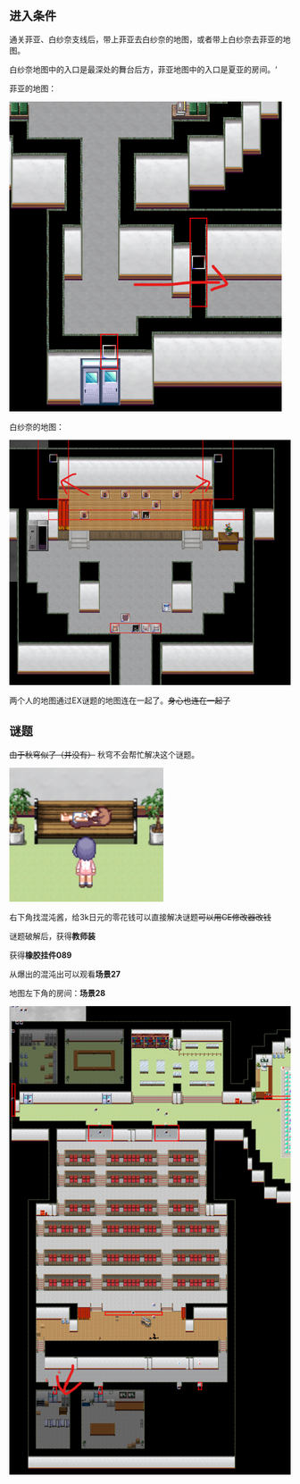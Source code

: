 ## 进入条件

通关菲亚、白纱奈支线后，带上菲亚去白纱奈的地图，或者带上白纱奈去菲亚的地图。

白纱奈地图中的入口是最深处的舞台后方，菲亚地图中的入口是夏亚的房间。‘

菲亚的地图：

![1725645691452](image/09菲亚&白纱奈EX/1725645691452.png)

白纱奈的地图：

![1725645804657](image/09菲亚&白纱奈EX/1725645804657.png)

两个人的地图通过EX谜题的地图连在一起了。~~身心也连在一起了~~

## 谜题

~~由于秋穹似了（并没有）~~ 秋穹不会帮忙解决这个谜题。

![1725646191387](image/09菲亚&白纱奈EX/1725646191387.png)

右下角找混沌酱，给3k日元的零花钱可以直接解决谜题~~可以用CE修改器改钱~~

谜题破解后，获得**教师装**

获得**橡胶挂件089**

从爆出的混沌出可以观看**场景27**

地图左下角的房间：**场景28**

![1725647596740](image/09菲亚&白纱奈EX/1725647596740.png)
